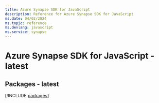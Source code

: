 ```yaml
---
title: Azure Synapse SDK for JavaScript
description: Reference for Azure Synapse SDK for JavaScript
ms.date: 04/02/2024
ms.topic: reference
ms.devlang: javascript
ms.service: synapse
---
```

# Azure Synapse SDK for JavaScript - latest
## Packages - latest
[!INCLUDE [packages](synapse-index.md)]